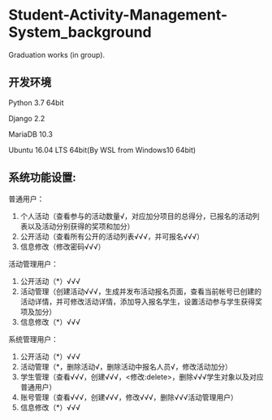 # Student-Activity-Management-System_background

Graduation works (in group).

## 开发环境
Python 3.7 64bit

Django 2.2

MariaDB 10.3

Ubuntu 16.04 LTS 64bit(By WSL from Windows10 64bit)

## 系统功能设置:
普通用户： 
1. 个人活动（查看参与的活动数量√，对应加分项目的总得分，已报名的活动列表以及活动分别获得的奖项和加分） 
2. 公开活动（查看所有公开的活动列表√√√，并可报名√√√） 
3. 信息修改（修改密码√√√）

活动管理用户： 
1. 公开活动（*）√√√
2. 活动管理（创建活动√√√，生成并发布活动报名页面，查看当前帐号已创建的活动详情，并可修改活动详情，添加导入报名学生，设置活动参与学生获得奖项及加分） 
3. 信息修改（*）√√√

系统管理用户： 
1. 公开活动（*）√√√
2. 活动管理（*，删除活动√，删除活动中报名人员√，修改活动加分）
3. 学生管理（查看√√√，创建√√√，<修改:delete>，删除√√√学生对象以及对应普通用户）
4. 账号管理（查看√√√，创建√√√，修改√√√，删除√√√活动管理用户）
5. 信息修改（*）√√√